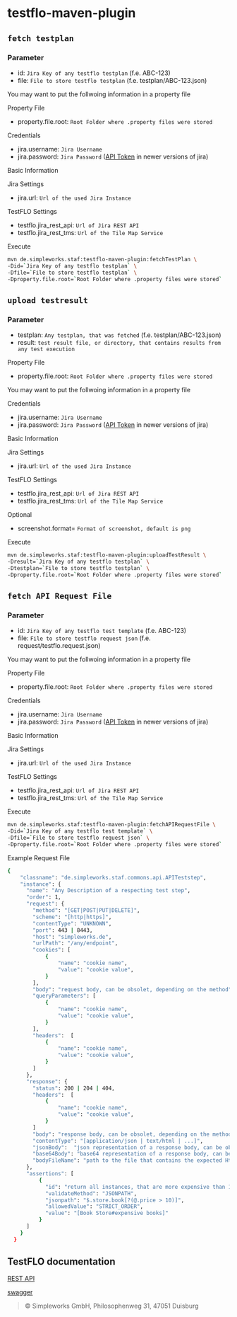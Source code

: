 # testflo-maven-plugin

## `fetch testplan`

### Parameter

- id: `Jira Key of any testflo testplan` (f.e. ABC-123)
- file: `File to store testflo testplan` (f.e. testplan/ABC-123.json)

You may want to put the follwoing information in a property file

Property File
- property.file.root: `Root Folder where .property files were stored`

Credentials
- jira.username: `Jira Username`
- jira.password: `Jira Password` ([API Token](https://id.atlassian.com/manage-profile/security/api-tokens) in newer versions of jira)

Basic Information

Jira Settings
- jira.url: `Url of the used Jira Instance`

TestFLO Settings
- testflo.jira_rest_api: `Url of Jira REST API`
- testflo.jira_rest_tms: `Url of the Tile Map Service`

Execute
```bash
mvn de.simpleworks.staf:testflo-maven-plugin:fetchTestPlan \
-Did=`Jira Key of any testflo testplan` \
-Dfile=`File to store testflo testplan` \
-Dproperty.file.root=`Root Folder where .property files were stored`
```

## `upload testresult`

### Parameter

- testplan: `Any testplan, that was fetched` (f.e. testplan/ABC-123.json)
- result: `test result file, or directory, that contains results from any test execution`

Property File
- property.file.root: `Root Folder where .property files were stored`

You may want to put the follwoing information in a property file

Credentials
- jira.username: `Jira Username`
- jira.password: `Jira Password` ([API Token](https://id.atlassian.com/manage-profile/security/api-tokens) in newer versions of jira)

Basic Information

Jira Settings
- jira.url: `Url of the used Jira Instance`

TestFLO Settings
- testflo.jira_rest_api: `Url of Jira REST API`
- testflo.jira_rest_tms: `Url of the Tile Map Service`

Optional
- screenshot.format= `Format of screenshot, default is png`

Execute
```bash
mvn de.simpleworks.staf:testflo-maven-plugin:uploadTestResult \
-Dresult=`Jira Key of any testflo testplan` \
-Dtestplan=`File to store testflo testplan` \
-Dproperty.file.root=`Root Folder where .property files were stored`
```

## `fetch API Request File`

### Parameter

- id: `Jira Key of any testflo test template` (f.e. ABC-123)
- file: `File to store testflo request json` (f.e. request/testflo.request.json)

You may want to put the follwoing information in a property file

Property File
- property.file.root: `Root Folder where .property files were stored`

Credentials
- jira.username: `Jira Username`
- jira.password: `Jira Password` ([API Token](https://id.atlassian.com/manage-profile/security/api-tokens) in newer versions of jira)

Basic Information

Jira Settings
- jira.url: `Url of the used Jira Instance`

TestFLO Settings
- testflo.jira_rest_api: `Url of Jira REST API`
- testflo.jira_rest_tms: `Url of the Tile Map Service`

Execute
```bash
mvn de.simpleworks.staf:testflo-maven-plugin:fetchAPIRequestFile \
-Did=`Jira Key of any testflo test template` \
-Dfile=`File to store testflo request json` \
-Dproperty.file.root=`Root Folder where .property files were stored`
```

Example Request File
```bash
{
    "classname": "de.simpleworks.staf.commons.api.APITeststep",
    "instance": {
      "name": "Any Description of a respecting test step",
      "order": 1,
      "request": {
        "method": "[GET|POST|PUT|DELETE]",
        "scheme": "[http|https]",
        "contentType": "UNKNOWN",
        "port": 443 | 8443,
        "host": "simpleworks.de",
        "urlPath": "/any/endpoint",
        "cookies": [
            {
                "name": "cookie name", 
                "value": "cookie value",
            }
        ],
        "body": "request body, can be obsolet, depending on the method",
        "queryParameters": [
            {
                "name": "cookie name", 
                "value": "cookie value",
            }
        ],
        "headers":  [
            {
                "name": "cookie name", 
                "value": "cookie value",
            }
        ]
      },
      "response": {
        "status": 200 | 204 | 404,
        "headers":  [
            {
                "name": "cookie name", 
                "value": "cookie value",
            }
        ]
        "body": "response body, can be obsolet, depending on the method",
        "contentType": "[application/json | text/html | ...]",
        "jsonBody":  "json representation of a response body, can be obsolet, depending on the request",
        "base64Body": "base64 representation of a response body, can be obsolet, depending on the request",
        "bodyFileName": "path to the file that contains the expected Http Response"
      },
      "assertions": [
          {
            "id": "return all instances, that are more expensive than 10",
            "validateMethod": "JSONPATH",
            "jsonpath": "$.store.book[?(@.price > 10)]",
            "allowedValue": "STRICT_ORDER",
            "value": "[Book Store#expensive books]"
          }
      ]
    }
  }
```



## TestFLO documentation

[REST API](https://deviniti.com/support/addon/server/testflo-87/latest/rest-api/)

[swagger](https://app.swaggerhub.com/apis-docs/DevinitiApps/testflo-public-api/)


> © Simpleworks GmbH, Philosophenweg 31, 47051 Duisburg